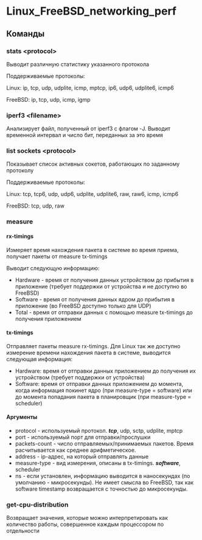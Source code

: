 # Linux_FreeBSD_networking_perf

## Команды

### stats \<protocol\>
Выводит различную статистику указанного протокола

Поддерживаемые протоколы:

Linux: ip, tcp, udp, udplite, icmp, mptcp, ip6, udp6, udplite6, icmp6

FreeBSD: ip, tcp, udp, icmp, igmp

### iperf3 \<filename\>
Анализирует файл, полученный от iperf3 с флагом -J. Выводит временной интервал и число бит, переданных за это время

### list sockets \<protocol\> 
Показывает список активных сокетов, работающих по заданному протоколу

Поддерживаемые протоколы:

Linux: tcp, tcp6, udp, udp6, udplite, udplite6, raw, raw6, icmp, icmp6

FreeBSD: tcp, udp, raw

### measure 
#### rx-timings 
Измеряет время нахождения пакета в системе во время приема, получает пакеты от measure tx-timings

Выводит следующую информацию:

* Hardware - время от получения данных устройством до прибытия в приложение (требует поддержки от устройства и не доступно во FreeBSD)
* Software - время от получения данных ядром до прибытия в приложение (во FreeBSD доступно только для UDP)
* Total - время от отправки данных с помощью measure tx-timings до получения приложением

#### tx-timings 
Отправляет пакеты measure rx-timings. 
Для Linux так же доступно измерение времени нахождения пакета в системе, выводится следующая информация:

* Hardware: время от отправки данных приложением до получения их устройством (требует поддержки от устройства)
* Software: время от отправки данных приложением до момента, когда информация покинет ядро (при measure-type = software) 
или до момента попадания пакета в планировщик (при measure-type = scheduler)
  
#### Аргументы

* protocol - используемый протокол. ***tcp***, udp, sctp, udplite, mptcp
* port - используемый порт для отправки/прослушки
* packets-count - число отправляемых/принимаемых пакетов. Время расчитывается как среднее арифметическое.
* address - ip-адрес, на который отправлять данные
* measure-type - вид измерения, описаны в tx-timings. ***software***, scheduler
* ns - если установлен, информацию выводится в наносекундах (по умолчанию - микросекунды). Не имеет смысла во FreeBSD, 
так как software timestamp возвращается с точностью до микросекунды.

### get-cpu-distribution

Возвращает значения, которые можно интерпретировать как количество работы, совершенное каждым процессором по отдельности